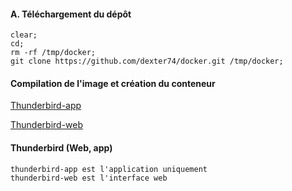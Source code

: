 #### A. Téléchargement du dépôt
```
clear;
cd;
rm -rf /tmp/docker;
git clone https://github.com/dexter74/docker.git /tmp/docker;
```

#### Compilation de l'image et création du conteneur
[Thunderbird-app](https://github.com/dexter74/docker/blob/main/thunderbird-app/readme.md)

[Thunderbird-web](https://github.com/dexter74/docker/blob/main/thunderbird-web/readme.md)




#### Thunderbird (Web, app)
```
thunderbird-app est l'application uniquement
thunderbird-web est l'interface web
```
